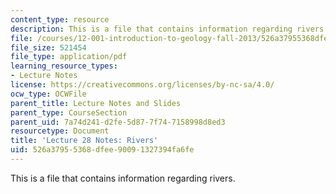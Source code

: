 ```yaml
---
content_type: resource
description: This is a file that contains information regarding rivers.
file: /courses/12-001-introduction-to-geology-fall-2013/526a37955368dfee90091327394fa6fe_MIT12_001F13_Lec28Notes.pdf
file_size: 521454
file_type: application/pdf
learning_resource_types:
- Lecture Notes
license: https://creativecommons.org/licenses/by-nc-sa/4.0/
ocw_type: OCWFile
parent_title: Lecture Notes and Slides
parent_type: CourseSection
parent_uid: 7a74d241-d2fe-5d87-7f74-7158998d8ed3
resourcetype: Document
title: 'Lecture 28 Notes: Rivers'
uid: 526a3795-5368-dfee-9009-1327394fa6fe
---
```

This is a file that contains information regarding rivers.